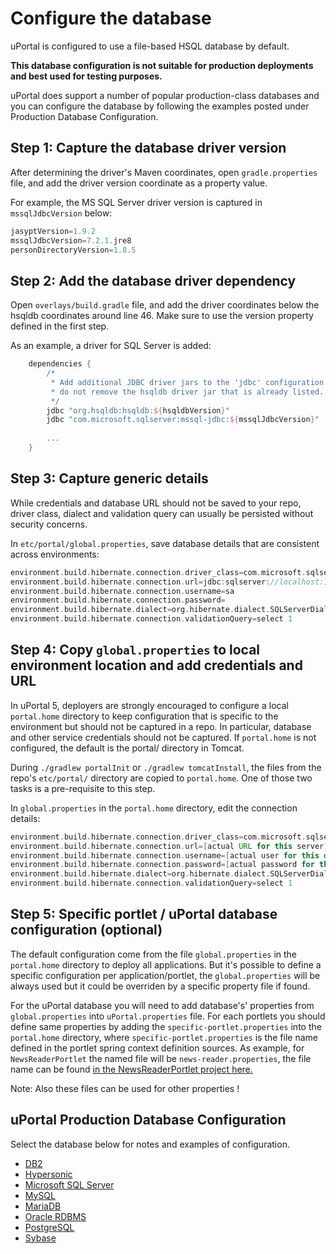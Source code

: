 # Configure the database

uPortal is configured to use a file-based HSQL database by default.

**This database configuration is not suitable for production deployments and best used for testing purposes.**

uPortal does support a number of popular production-class databases and you can configure the database by following the examples posted under Production Database Configuration.

## Step 1: Capture the database driver version

After determining the driver's Maven coordinates, open `gradle.properties` file, and add the driver version coordinate
as a property value.

For example, the MS SQL Server driver version is captured in `mssqlJdbcVersion` below:

```groovy
jasyptVersion=1.9.2
mssqlJdbcVersion=7.2.1.jre8
personDirectoryVersion=1.8.5
```

## Step 2: Add the database driver dependency

Open `overlays/build.gradle` file, and add the driver coordinates below
the hsqldb coordinates around line 46. Make sure to use the version property defined in the first step.

As an example, a driver for SQL Server is added:

```groovy
    dependencies {
        /*
         * Add additional JDBC driver jars to the 'jdbc' configuration below;
         * do not remove the hsqldb driver jar that is already listed.
         */
        jdbc "org.hsqldb:hsqldb:${hsqldbVersion}"
        jdbc "com.microsoft.sqlserver:mssql-jdbc:${mssqlJdbcVersion}"
 
        ...
    }
```

## Step 3: Capture generic details

While credentials and database URL should not be saved to your repo, driver class, dialect and validation query
can usually be persisted without security concerns.

In `etc/portal/global.properties`, save database details that are consistent across environments:

```groovy
environment.build.hibernate.connection.driver_class=com.microsoft.sqlserver.jdbc.SQLServerDriver
environment.build.hibernate.connection.url=jdbc:sqlserver://localhost:1433;
environment.build.hibernate.connection.username=sa
environment.build.hibernate.connection.password=
environment.build.hibernate.dialect=org.hibernate.dialect.SQLServerDialect
environment.build.hibernate.connection.validationQuery=select 1
```

## Step 4: Copy `global.properties` to local environment location and add credentials and URL

In uPortal 5, deployers are strongly encouraged to configure a local `portal.home` directory to keep configuration that is specific to the environment but should not be captured in a repo. In particular, database and other service
credentials should not be captured. If `portal.home` is not configured, the default is the portal/ directory in Tomcat.

During `./gradlew portalInit` or `./gradlew tomcatInstall`, the files from the repo's `etc/portal/` directory are
copied to `portal.home`. One of those two tasks is a pre-requisite to this step.

In `global.properties` in the `portal.home` directory, edit the connection details:

```groovy
environment.build.hibernate.connection.driver_class=com.microsoft.sqlserver.jdbc.SQLServerDriver
environment.build.hibernate.connection.url=[actual URL for this server]
environment.build.hibernate.connection.username=[actual user for this db]
environment.build.hibernate.connection.password=[actual password for this db]
environment.build.hibernate.dialect=org.hibernate.dialect.SQLServerDialect
environment.build.hibernate.connection.validationQuery=select 1
```

## Step 5: Specific portlet / uPortal database configuration (optional)

The default configuration come from the file `global.properties` in the `portal.home` directory to deploy all applications.
But it's possible to define a specific configuration per application/portlet, the `global.properties` will be always used but it could be overriden by a specific property file if found.

For the uPortal database you will need to add database's' properties from `global.properties` into `uPortal.properties` file.
For each portlets you should define same properties by adding the `specific-portlet.properties` into the `portal.home` directory, where `specific-portlet.properties` is the file name defined in the portlet spring context definition sources.
As example, for `NewsReaderPortlet` the named file will be `news-reader.properties`, the file name can be found [in the NewsReaderPortlet project here.](https://github.com/Jasig/NewsReaderPortlet/blob/master/src/main/resources/context/databaseContext.xml)

Note: Also these files can be used for other properties !

## uPortal Production Database Configuration 

Select the database below for notes and examples of configuration.

+ [DB2](db2.md)
+ [Hypersonic](hypersonic.md)
+ [Microsoft SQL Server](ms-sqlserver.md)
+ [MySQL](mysql.md)
+ [MariaDB](mariadb.md)
+ [Oracle RDBMS](oracle.md)
+ [PostgreSQL](postgresql.md)
+ [Sybase](sybase.md)
